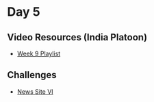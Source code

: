 Day 5
====================
## Video Resources (India Platoon)
* [Week 9 Playlist](https://www.youtube.com/playlist?list=PLu0CiQ7bzwERhlMRLuufP0bnwgWEFGnAi)

Challenges
-----------
* [News Site VI](https://github.com/indiaplatoon/news-site-VI)